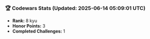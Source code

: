 ### 🏆 Codewars Stats (Updated: 2025-06-14 05:09:01 UTC)

- **Rank:** 8 kyu
- **Honor Points:** 3
- **Completed Challenges:** 1
